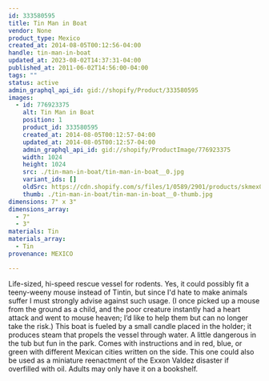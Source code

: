 ```yaml
---
id: 333580595
title: Tin Man in Boat
vendor: None
product_type: Mexico
created_at: 2014-08-05T00:12:56-04:00
handle: tin-man-in-boat
updated_at: 2023-08-02T14:37:31-04:00
published_at: 2011-06-02T14:56:00-04:00
tags: ""
status: active
admin_graphql_api_id: gid://shopify/Product/333580595
images:
  - id: 776923375
    alt: Tin Man in Boat
    position: 1
    product_id: 333580595
    created_at: 2014-08-05T00:12:57-04:00
    updated_at: 2014-08-05T00:12:57-04:00
    admin_graphql_api_id: gid://shopify/ProductImage/776923375
    width: 1024
    height: 1024
    src: ./tin-man-in-boat/tin-man-in-boat__0.jpg
    variant_ids: []
    oldSrc: https://cdn.shopify.com/s/files/1/0589/2901/products/skmex0064.tif.jpeg?v=1407211977
    thumb: ./tin-man-in-boat/tin-man-in-boat__0-thumb.jpg
dimensions: 7" x 3"
dimensions_array:
  - 7"
  - 3"
materials: Tin
materials_array:
  - Tin
provenance: MEXICO

---
```


Life-sized, hi-speed rescue vessel for rodents. Yes, it could possibly fit a teeny-weeny mouse instead of Tintin, but since I'd hate to make animals suffer I must strongly advise against such usage. (I once picked up a mouse from the ground as a child, and the poor creature instantly had a heart attack and went to mouse heaven; I’d like to help them but can no longer take the risk.) This boat is fueled by a small candle placed in the holder; it produces steam that propels the vessel through water. A little dangerous in the tub but fun in the park. Comes with instructions and in red, blue, or green with different Mexican cities written on the side. This one could also be used as a miniature reenactment of the Exxon Valdez disaster if overfilled with oil. Adults may only have it on a bookshelf.